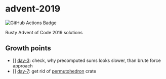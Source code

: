 # advent-2019

![GitHub Actions Badge](https://github.com/utter-step/advent-2019/workflows/CI/badge.svg)

Rusty Advent of Code 2019 solutions

## Growth points

* [] [day-3](./day-2): check, why precomputed sums looks slower, than brute force approach
* [] [day-7](./day-7): get rid of [permutohedron](https://crates.io/crates/permutohedron) crate
